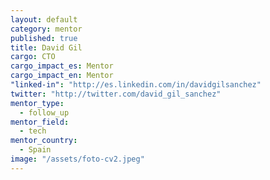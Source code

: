 ```yaml
---
layout: default
category: mentor
published: true
title: David Gil
cargo: CTO
cargo_impact_es: Mentor
cargo_impact_en: Mentor
"linked-in": "http://es.linkedin.com/in/davidgilsanchez"
twitter: "http://twitter.com/david_gil_sanchez"
mentor_type: 
  - follow_up
mentor_field: 
  - tech
mentor_country: 
  - Spain
image: "/assets/foto-cv2.jpeg"
---
```





